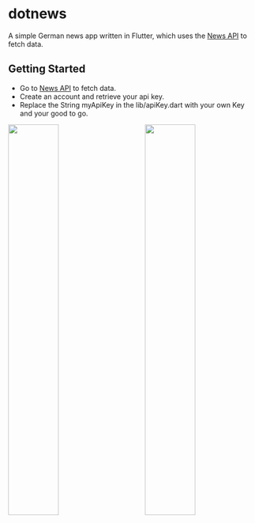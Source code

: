 # dotnews

A simple German news app written in Flutter, which uses the <a href="https://newsapi.org/">News API</a> to fetch data. 

## Getting Started

- Go to <a href="https://newsapi.org/">News API</a> to fetch data.
- Create an account and retrieve your api key.
- Replace the String myApiKey in the lib/apiKey.dart with your own Key and your good to go.

<img align="left" float="right" src="https://i.imgur.com/6aJlpI1.jpg" width="45%">
<img align="right" float="left" src="https://i.imgur.com/Pv5vUms.jpg" width="45%">
